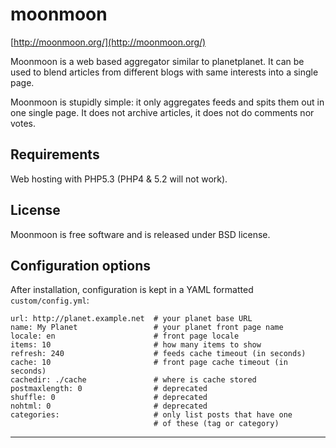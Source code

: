moonmoon
========

[http://moonmoon.org/](http://moonmoon.org/)

Moonmoon is a web based aggregator similar to planetplanet. 
It can be used to blend articles from different blogs with same interests into a single page.

Moonmoon is stupidly simple: it only aggregates feeds and spits them out in one single page. 
It does not archive articles, it does not do comments nor votes.


Requirements
------------
Web hosting with PHP5.3 (PHP4 & 5.2 will not work).

License
-------
Moonmoon is free software and is released under BSD license.


Configuration options
---------------------
After installation, configuration is kept in a YAML formatted ```custom/config.yml```:

```%yaml
url: http://planet.example.net  # your planet base URL
name: My Planet                 # your planet front page name
locale: en                      # front page locale
items: 10                       # how many items to show
refresh: 240                    # feeds cache timeout (in seconds)
cache: 10                       # front page cache timeout (in seconds)
cachedir: ./cache               # where is cache stored
postmaxlength: 0                # deprecated
shuffle: 0                      # deprecated
nohtml: 0                       # deprecated
categories:                     # only list posts that have one
                                # of these (tag or category)
```

---